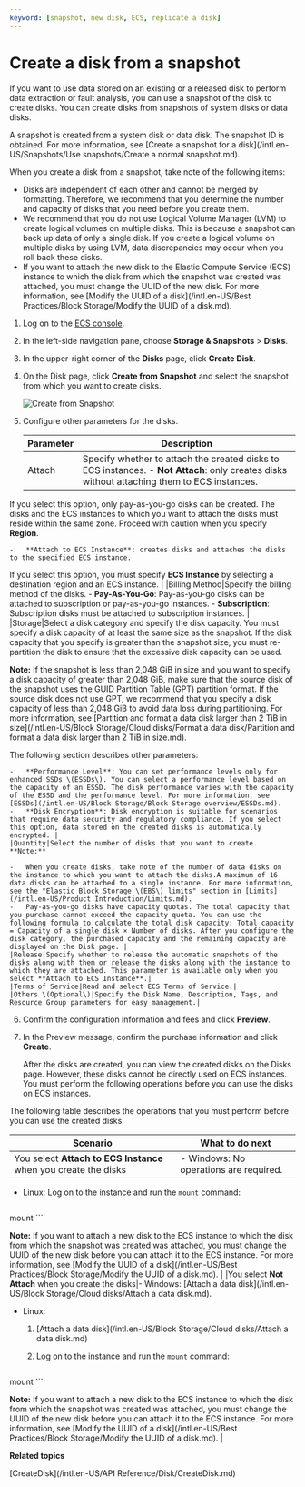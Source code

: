 ```yaml
---
keyword: [snapshot, new disk, ECS, replicate a disk]
---
```


# Create a disk from a snapshot

If you want to use data stored on an existing or a released disk to perform data extraction or fault analysis, you can use a snapshot of the disk to create disks. You can create disks from snapshots of system disks or data disks.

A snapshot is created from a system disk or data disk. The snapshot ID is obtained. For more information, see [Create a snapshot for a disk](/intl.en-US/Snapshots/Use snapshots/Create a normal snapshot.md).

When you create a disk from a snapshot, take note of the following items:

-   Disks are independent of each other and cannot be merged by formatting. Therefore, we recommend that you determine the number and capacity of disks that you need before you create them.
-   We recommend that you do not use Logical Volume Manager \(LVM\) to create logical volumes on multiple disks. This is because a snapshot can back up data of only a single disk. If you create a logical volume on multiple disks by using LVM, data discrepancies may occur when you roll back these disks.
-   If you want to attach the new disk to the Elastic Compute Service \(ECS\) instance to which the disk from which the snapshot was created was attached, you must change the UUID of the new disk. For more information, see [Modify the UUID of a disk](/intl.en-US/Best Practices/Block Storage/Modify the UUID of a disk.md).

1.  Log on to the [ECS console](https://ecs.console.aliyun.com).

2.  In the left-side navigation pane, choose **Storage & Snapshots** \> **Disks**.

3.  In the upper-right corner of the **Disks** page, click **Create Disk**.

4.  On the Disk page, click **Create from Snapshot** and select the snapshot from which you want to create disks.

    ![Create from Snapshot](https://static-aliyun-doc.oss-accelerate.aliyuncs.com/assets/img/en-US/6968679161/p4416.png)

5.  Configure other parameters for the disks.

    |Parameter|Description|
    |---------|-----------|
    |Attach|Specify whether to attach the created disks to ECS instances.     -   **Not Attach**: only creates disks without attaching them to ECS instances.

If you select this option, only pay-as-you-go disks can be created. The disks and the ECS instances to which you want to attach the disks must reside within the same zone. Proceed with caution when you specify **Region**.

    -   **Attach to ECS Instance**: creates disks and attaches the disks to the specified ECS instance.

If you select this option, you must specify **ECS Instance** by selecting a destination region and an ECS instance. |
    |Billing Method|Specify the billing method of the disks.     -   **Pay-As-You-Go**: Pay-as-you-go disks can be attached to subscription or pay-as-you-go instances.
    -   **Subscription**: Subscription disks must be attached to subscription instances. |
    |Storage|Select a disk category and specify the disk capacity. You must specify a disk capacity of at least the same size as the snapshot. If the disk capacity that you specify is greater than the snapshot size, you must re-partition the disk to ensure that the excessive disk capacity can be used.

**Note:** If the snapshot is less than 2,048 GiB in size and you want to specify a disk capacity of greater than 2,048 GiB, make sure that the source disk of the snapshot uses the GUID Partition Table \(GPT\) partition format. If the source disk does not use GPT, we recommend that you specify a disk capacity of less than 2,048 GiB to avoid data loss during partitioning. For more information, see [Partition and format a data disk larger than 2 TiB in size](/intl.en-US/Block Storage/Cloud disks/Format a data disk/Partition and format a data disk larger than 2 TiB in size.md).

The following section describes other parameters:

    -   **Performance Level**: You can set performance levels only for enhanced SSDs \(ESSDs\). You can select a performance level based on the capacity of an ESSD. The disk performance varies with the capacity of the ESSD and the performance level. For more information, see [ESSDs](/intl.en-US/Block Storage/Block Storage overview/ESSDs.md).
    -   **Disk Encryption**: Disk encryption is suitable for scenarios that require data security and regulatory compliance. If you select this option, data stored on the created disks is automatically encrypted. |
    |Quantity|Select the number of disks that you want to create. **Note:**

    -   When you create disks, take note of the number of data disks on the instance to which you want to attach the disks.A maximum of 16 data disks can be attached to a single instance. For more information, see the "Elastic Block Storage \(EBS\) limits" section in [Limits](/intl.en-US/Product Introduction/Limits.md).
    -   Pay-as-you-go disks have capacity quotas. The total capacity that you purchase cannot exceed the capacity quota. You can use the following formula to calculate the total disk capacity: Total capacity = Capacity of a single disk × Number of disks. After you configure the disk category, the purchased capacity and the remaining capacity are displayed on the Disk page. |
    |Release|Specify whether to release the automatic snapshots of the disks along with them or release the disks along with the instance to which they are attached. This parameter is available only when you select **Attach to ECS Instance**.|
    |Terms of Service|Read and select ECS Terms of Service.|
    |Others \(Optional\)|Specify the Disk Name, Description, Tags, and Resource Group parameters for easy management.|

6.  Confirm the configuration information and fees and click **Preview**.

7.  In the Preview message, confirm the purchase information and click **Create**.

    After the disks are created, you can view the created disks on the Disks page. However, these disks cannot be directly used on ECS instances. You must perform the following operations before you can use the disks on ECS instances.


The following table describes the operations that you must perform before you can use the created disks.

|Scenario|What to do next|
|--------|---------------|
|You select **Attach to ECS Instance** when you create the disks|-   Windows: No operations are required.
-   Linux: Log on to the instance and run the `mount` command:

    ```
mount <Disk partition> <Mount point>
    ```

**Note:** If you want to attach a new disk to the ECS instance to which the disk from which the snapshot was created was attached, you must change the UUID of the new disk before you can attach it to the ECS instance. For more information, see [Modify the UUID of a disk](/intl.en-US/Best Practices/Block Storage/Modify the UUID of a disk.md). |
|You select **Not Attach** when you create the disks|-   Windows: [Attach a data disk](/intl.en-US/Block Storage/Cloud disks/Attach a data disk.md).
-   Linux:

    1.  [Attach a data disk](/intl.en-US/Block Storage/Cloud disks/Attach a data disk.md)
    2.  Log on to the instance and run the `mount` command:

        ```
mount <Disk partition> <Mount point>
        ```

**Note:** If you want to attach a new disk to the ECS instance to which the disk from which the snapshot was created was attached, you must change the UUID of the new disk before you can attach it to the ECS instance. For more information, see [Modify the UUID of a disk](/intl.en-US/Best Practices/Block Storage/Modify the UUID of a disk.md). |

**Related topics**  


[CreateDisk](/intl.en-US/API Reference/Disk/CreateDisk.md)

